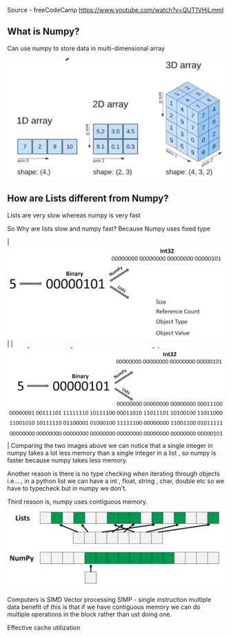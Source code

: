 Source - freeCodeCamp
         https://www.youtube.com/watch?v=QUT1VHiLmmI

## What is Numpy?
Can use numpy to store data in multi-dimensional array
<!--|![sucess](./images/Capture.JPG)| this is commented this is how to add images-->

![Failed to upload](./images/img1.JPG)

## How are Lists different from Numpy?
Lists are very slow whereas numpy is very fast

So Why are lists slow and numpy fast?
Because Numpy uses fixed type

|![Failed to upload](./images/img2.JPG)| |![Failed to upload](./images/img3.JPG)|
Comparing the two images above we can notice that a single integer in numpy takes a lot less memory than a single integer in a list , so numpy is faster because numpy takes less memory.

Another reason is there is no type checking when iterating through objects i.e...., in a python list we can have a int , float, string , char, double etc so we have to typecheck but in numpy we don't.

Third reason is, numpy uses contiguous memory.
![Failed to upload](./images/img4.JPG)

Computers is SIMD Vector processing
SIMP - single instruction multiple data
benefit of this is that if we have contiguous memory we can do multiple operations in the block rather than ust doing one.

Effective cache utilization
